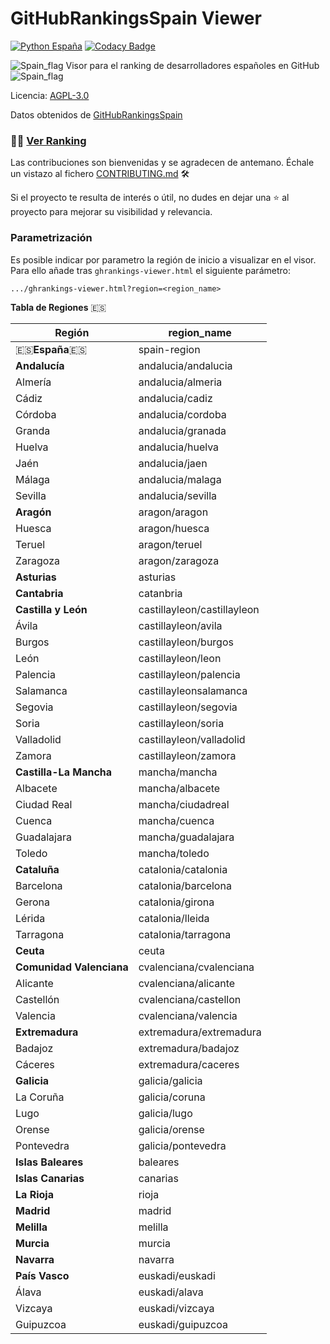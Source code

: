 # GitHubRankingsSpain Viewer

[![Python España](https://img.shields.io/badge/Python-Espa%C3%B1a-blue.svg?maxAge=31536000&logo=github&colorA=e60000&colorB=ffcc12&style=flat)](https://www.es.python.org)
[![Codacy Badge](https://api.codacy.com/project/badge/Grade/6a8e8efcea6c44d9b6e51fd63f18394a)](https://www.codacy.com/app/RDCH106/ghrankings-viewer?utm_source=github.com&amp;utm_medium=referral&amp;utm_content=RDCH106/ghrankings-viewer&amp;utm_campaign=Badge_Grade)

![Spain_flag](https://raw.githubusercontent.com/RDCH106/flags/master/flags/flags/shiny/32/Spain.png) Visor para el ranking de desarrolladores españoles en GitHub ![Spain_flag](https://raw.githubusercontent.com/RDCH106/flags/master/flags/flags/shiny/32/Spain.png) 

Licencia: [AGPL-3.0](https://github.com/RDCH106/ghrankings-viewer/blob/master/LICENSE)

Datos obtenidos de [GitHubRankingsSpain](https://github.com/iblancasa/ghrankings)

### 👨‍💻 [Ver Ranking](https://rawgit.com/RDCH106/ghrankings-viewer/master/ghrankings-viewer.html)

Las contribuciones son bienvenidas y se agradecen de antemano. Échale un vistazo al fichero [CONTRIBUTING.md](https://github.com/RDCH106/ghrankings-viewer/blob/master/CONTRIBUTING.md) 🛠️

Si el proyecto te resulta de interés o útil, no dudes en dejar una ⭐ al proyecto para mejorar su visibilidad y relevancia.


### Parametrización

Es posible indicar por parametro la región de inicio a visualizar en el visor. Para ello añade tras `ghrankings-viewer.html` el siguiente parámetro:

```
.../ghrankings-viewer.html?region=<region_name>
```

**Tabla de Regiones** :es:

| Región                   | region_name                   |
|--------------------------|-------------------------------|
| :es:**España**:es:       | spain-region                  |
| **Andalucía**            | andalucia/andalucia           |
| Almería                  | andalucia/almeria             |
| Cádiz                    | andalucia/cadiz               |
| Córdoba                  | andalucia/cordoba             |
| Granda                   | andalucia/granada             |
| Huelva                   | andalucia/huelva              |
| Jaén                     | andalucia/jaen                |
| Málaga                   | andalucia/malaga              |
| Sevilla                  | andalucia/sevilla             |
| **Aragón**               | aragon/aragon                 |
| Huesca                   | aragon/huesca                 |
| Teruel                   | aragon/teruel                 |
| Zaragoza                 | aragon/zaragoza               |
| **Asturias**             | asturias                      |
| **Cantabria**            | catanbria                     |
| **Castilla y León**      | castillayleon/castillayleon   |
| Ávila                    | castillayleon/avila           |
| Burgos                   | castillayleon/burgos          |
| León                     | castillayleon/leon            |
| Palencia                 | castillayleon/palencia        |
| Salamanca                | castillayleonsalamanca        |
| Segovia                  | castillayleon/segovia         |
| Soria                    | castillayleon/soria           |
| Valladolid               | castillayleon/valladolid      |
| Zamora                   | castillayleon/zamora          |
| **Castilla-La Mancha**   | mancha/mancha                 |
| Albacete                 | mancha/albacete               |
| Ciudad Real              | mancha/ciudadreal             |
| Cuenca                   | mancha/cuenca                 |
| Guadalajara              | mancha/guadalajara            |
| Toledo                   | mancha/toledo                 |
| **Cataluña**             | catalonia/catalonia           |
| Barcelona                | catalonia/barcelona           |
| Gerona                   | catalonia/girona              |
| Lérida                   | catalonia/lleida              |
| Tarragona                | catalonia/tarragona           |
| **Ceuta**                | ceuta                         |
| **Comunidad Valenciana** | cvalenciana/cvalenciana       |
| Alicante                 | cvalenciana/alicante          |
| Castellón                | cvalenciana/castellon         |
| Valencia                 | cvalenciana/valencia          |
| **Extremadura**          | extremadura/extremadura       |
| Badajoz                  | extremadura/badajoz           |
| Cáceres                  | extremadura/caceres           |
| **Galicia**              | galicia/galicia               |
| La Coruña                | galicia/coruna                |
| Lugo                     | galicia/lugo                  |
| Orense                   | galicia/orense                |
| Pontevedra               | galicia/pontevedra            |
| **Islas Baleares**       | baleares                      |
| **Islas Canarias**       | canarias                      |
| **La Rioja**             | rioja                         |
| **Madrid**               | madrid                        |
| **Melilla**              | melilla                       |
| **Murcia**               | murcia                        |
| **Navarra**              | navarra                       |
| **País Vasco**           | euskadi/euskadi               |
| Álava                    | euskadi/alava                 |
| Vizcaya                  | euskadi/vizcaya               |
| Guipuzcoa                | euskadi/guipuzcoa             |


